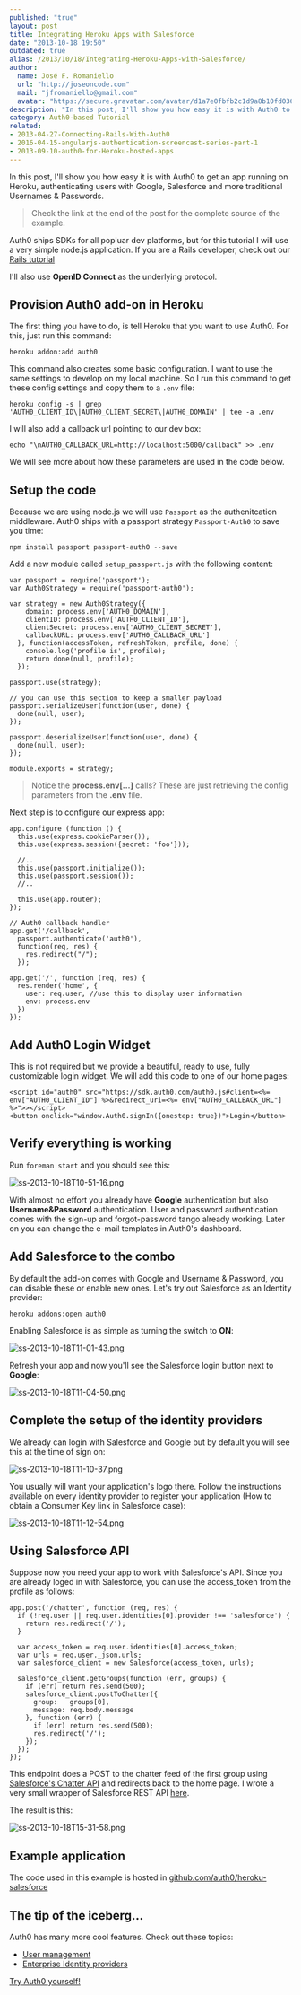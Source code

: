 ```yaml
---
published: "true"
layout: post
title: Integrating Heroku Apps with Salesforce
date: "2013-10-18 19:50"
outdated: true
alias: /2013/10/18/Integrating-Heroku-Apps-with-Salesforce/
author:
  name: José F. Romaniello
  url: "http://joseoncode.com"
  mail: "jfromaniello@gmail.com"
  avatar: "https://secure.gravatar.com/avatar/d1a7e0fbfb2c1d9a8b10fd03648da78f.png"
description: "In this post, I'll show you how easy it is with Auth0 to get an app running on Heroku"
category: Auth0-based Tutorial
related:
- 2013-04-27-Connecting-Rails-With-Auth0
- 2016-04-15-angularjs-authentication-screencast-series-part-1
- 2013-09-10-auth0-for-Heroku-hosted-apps
---
```



In this post, I'll show you how easy it is with Auth0 to get an app running on Heroku, authenticating users with Google, Salesforce and more traditional Usernames & Passwords.

> Check the link at the end of the post for the complete source of the example.

Auth0 ships SDKs for all popluar dev platforms, but for this tutorial I will use a very simple node.js application. If you are a Rails developer, check out our [Rails tutorial](https://devcenter.heroku.com/articles/auth0#using-with-rails)

I'll also use __OpenID Connect__ as the underlying protocol.

<!-- more -->

## Provision Auth0 add-on in Heroku

The first thing you have to do, is tell Heroku that you want to use Auth0. For this, just run this command:

    heroku addon:add auth0

This command also creates some basic configuration. I want to use the same settings to develop on my local machine. So I run this command to get these config settings and copy them to a `.env` file:

    heroku config -s | grep 'AUTH0_CLIENT_ID\|AUTH0_CLIENT_SECRET\|AUTH0_DOMAIN' | tee -a .env

I will also add a callback url pointing to our dev box:

    echo "\nAUTH0_CALLBACK_URL=http://localhost:5000/callback" >> .env

We will see more about how these parameters are used in the code below.


## Setup the code

Because we are using node.js we will use `Passport` as the authenitcation middleware. Auth0 ships with a passport strategy `Passport-Auth0` to save you time:

    npm install passport passport-auth0 --save

Add a new module called `setup_passport.js` with the following content:

    var passport = require('passport');
    var Auth0Strategy = require('passport-auth0');

    var strategy = new Auth0Strategy({
        domain: process.env['AUTH0_DOMAIN'],
        clientID: process.env['AUTH0_CLIENT_ID'],
        clientSecret: process.env['AUTH0_CLIENT_SECRET'],
        callbackURL: process.env['AUTH0_CALLBACK_URL']
      }, function(accessToken, refreshToken, profile, done) {
        console.log('profile is', profile);
        return done(null, profile);
      });

    passport.use(strategy);

    // you can use this section to keep a smaller payload
    passport.serializeUser(function(user, done) {
      done(null, user);
    });

    passport.deserializeUser(function(user, done) {
      done(null, user);
    });

    module.exports = strategy;

> Notice the __process.env[...]__ calls? These are just retrieving the config parameters from the __.env__ file.

Next step is to configure our express app:

    app.configure (function () {
      this.use(express.cookieParser());
      this.use(express.session({secret: 'foo'}));

      //..
      this.use(passport.initialize());
      this.use(passport.session());
      //..

      this.use(app.router);
    });

    // Auth0 callback handler
    app.get('/callback',
      passport.authenticate('auth0'),
      function(req, res) {
        res.redirect("/");
      });

    app.get('/', function (req, res) {
      res.render('home', {
        user: req.user, //use this to display user information
        env: process.env
      })
    });

## Add Auth0 Login Widget

This is not required but we provide a beautiful, ready to use, fully customizable login widget. We will add this code to one of our home pages:

    <script id="auth0" src="https://sdk.auth0.com/auth0.js#client=<%= env["AUTH0_CLIENT_ID"] %>&redirect_uri=<%= env["AUTH0_CALLBACK_URL"] %>">></script>
    <button onclick="window.Auth0.signIn({onestep: true})">Login</button>

## Verify everything is working

Run `foreman start` and you should see this:

![ss-2013-10-18T10-51-16.png](http://blog.auth0.com.s3.amazonaws.com/ss-2013-10-18T10-51-16.png)

With almost no effort you already have __Google__ authentication but also __Username&Password__ authentication. User and password authentication comes with the sign-up and forgot-password tango already working. Later on you can change the e-mail templates in Auth0's dashboard.

## Add Salesforce to the combo

By default the add-on comes with Google and Username & Password, you can disable these or enable new ones. Let's try out Salesforce as an Identity provider:

    heroku addons:open auth0

Enabling Salesforce is as simple as turning the switch to __ON__:

![ss-2013-10-18T11-01-43.png](http://blog.auth0.com.s3.amazonaws.com/ss-2013-10-18T11-01-43.png)

Refresh your app and now you'll see the Salesforce login button next to __Google__:

![ss-2013-10-18T11-04-50.png](http://blog.auth0.com.s3.amazonaws.com/ss-2013-10-18T11-04-50.png)

## Complete the setup of the identity providers

We already can login with Salesforce and Google but by default you will see this at the time of sign on:

![ss-2013-10-18T11-10-37.png](http://blog.auth0.com.s3.amazonaws.com/ss-2013-10-18T11-10-37.png)

You usually will want your application's logo there. Follow the instructions available on every identity provider to register your application (How to obtain a Consumer Key link in Salesforce case):

![ss-2013-10-18T11-12-54.png](http://blog.auth0.com.s3.amazonaws.com/ss-2013-10-18T11-12-54.png)

## Using Salesforce API

Suppose now you need your app to work with Salesforce's API. Since you are already loged in with Salesforce, you can use the access_token from the profile as follows:

    app.post('/chatter', function (req, res) {
      if (!req.user || req.user.identities[0].provider !== 'salesforce') {
        return res.redirect('/');
      }

      var access_token = req.user.identities[0].access_token;
      var urls = req.user._json.urls;
      var salesforce_client = new Salesforce(access_token, urls);

      salesforce_client.getGroups(function (err, groups) {
        if (err) return res.send(500);
        salesforce_client.postToChatter({
          group:   groups[0],
          message: req.body.message
        }, function (err) {
          if (err) return res.send(500);
          res.redirect('/');
        });
      });
    });

This endpoint does a POST to the chatter feed of the first group using [Salesforce's Chatter API](http://www.salesforce.com/us/developer/docs/chatterapi/) and redirects back to the home page. I wrote a very small wrapper of Salesforce REST API [here](https://github.com/auth0/heroku-salesforce/blob/master/lib/salesforce.js).

The result is this:

![ss-2013-10-18T15-31-58.png](http://blog.auth0.com.s3.amazonaws.com/ss-2013-10-18T15-31-58.png)


## Example application

The code used in this example is hosted in [github.com/auth0/heroku-salesforce](https://github.com/auth0/heroku-salesforce)

## The tip of the iceberg...

Auth0 has many more cool features. Check out these topics:

  -  [User management](http://blog.auth0.com/2013/10/04/Much-better-insights-into-your-users/)
  -  [Enterprise Identity providers](https://docs.auth0.com/identityproviders)


[Try Auth0 yourself!](http://developers.auth0.com)
